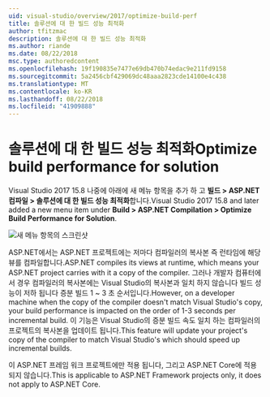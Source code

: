 ```yaml
---
uid: visual-studio/overview/2017/optimize-build-perf
title: 솔루션에 대 한 빌드 성능 최적화
author: tfitzmac
description: 솔루션에 대 한 빌드 성능 최적화
ms.author: riande
ms.date: 08/22/2018
msc.type: authoredcontent
ms.openlocfilehash: 19f190835e7477e69db470b74edac9e211fd9158
ms.sourcegitcommit: 5a2456cbf429069dc48aaa2823cde14100e4c438
ms.translationtype: MT
ms.contentlocale: ko-KR
ms.lasthandoff: 08/22/2018
ms.locfileid: "41909888"
---
```

# <a name="optimize-build-performance-for-solution"></a><span data-ttu-id="658bb-103">솔루션에 대 한 빌드 성능 최적화</span><span class="sxs-lookup"><span data-stu-id="658bb-103">Optimize build performance for solution</span></span>
<span data-ttu-id="658bb-104">Visual Studio 2017 15.8 나중에 아래에 새 메뉴 항목을 추가 하 고 **빌드 > ASP.NET 컴파일 > 솔루션에 대 한 빌드 성능 최적화**합니다.</span><span class="sxs-lookup"><span data-stu-id="658bb-104">Visual Studio 2017 15.8 and later added a new menu item under **Build > ASP.NET Compilation > Optimize Build Performance for Solution**.</span></span>

![새 메뉴 항목의 스크린샷](optimize-build-perf/_static/optimize-build-performance-for-solution.png)

<span data-ttu-id="658bb-106">ASP.NET에서는 ASP.NET 프로젝트에는 저마다 컴파일러의 복사본 즉 런타임에 해당 뷰를 컴파일합니다.</span><span class="sxs-lookup"><span data-stu-id="658bb-106">ASP.NET compiles its views at runtime, which means your ASP.NET project carries with it a copy of the compiler.</span></span> <span data-ttu-id="658bb-107">그러나 개발자 컴퓨터에서 경우 컴파일러의 복사본에는 Visual Studio의 복사본과 일치 하지 않습니다 빌드 성능이 저하 됩니다 증분 빌드 1 ~ 3 초 순서입니다.</span><span class="sxs-lookup"><span data-stu-id="658bb-107">However, on a developer machine when the copy of the compiler doesn't match Visual Studio's copy, your build performance is impacted on the order of 1-3 seconds per incremental build.</span></span> <span data-ttu-id="658bb-108">이 기능은 Visual Studio의 증분 빌드 속도 일치 하는 컴파일러의 프로젝트의 복사본을 업데이트 됩니다.</span><span class="sxs-lookup"><span data-stu-id="658bb-108">This feature will update your project's copy of the compiler to match Visual Studio's which should speed up incremental builds.</span></span>

<span data-ttu-id="658bb-109">이 ASP.NET 프레임 워크 프로젝트에만 적용 됩니다, 그리고 ASP.NET Core에 적용 되지 않습니다.</span><span class="sxs-lookup"><span data-stu-id="658bb-109">This is applicable to ASP.NET Framework projects only, it does not apply to ASP.NET Core.</span></span>
